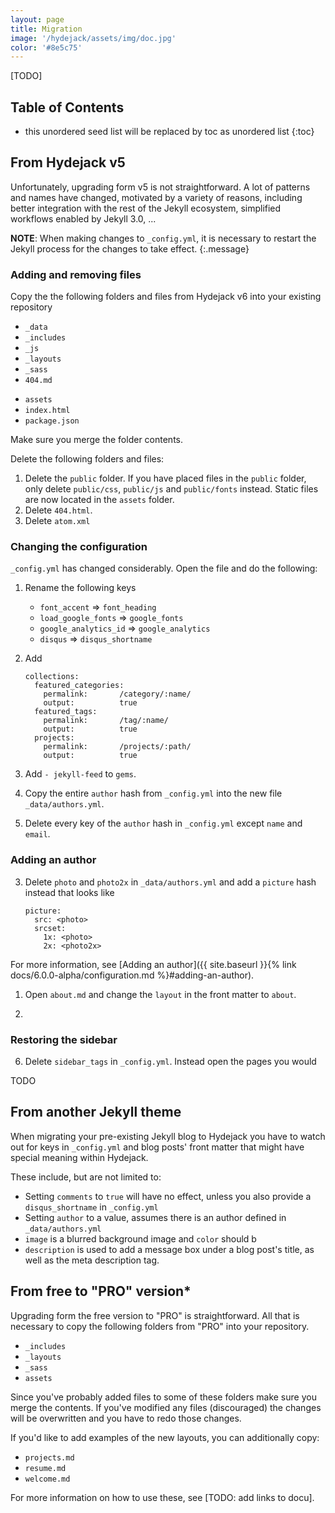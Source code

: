 ```yaml
---
layout: page
title: Migration
image: '/hydejack/assets/img/doc.jpg'
color: '#8e5c75'
---
```


[TODO]

## Table of Contents
* this unordered seed list will be replaced by toc as unordered list
{:toc}

## From Hydejack v5
Unfortunately, upgrading form v5 is not straightforward. A lot of patterns and names have changed, motivated by a variety of reasons, including better integration with the rest of the Jekyll ecosystem, simplified workflows enabled by Jekyll 3.0, ...

**NOTE**: When making changes to `_config.yml`, it is necessary to restart the Jekyll process for the changes to take effect.
{:.message}

### Adding and removing files
Copy the the following folders and files from Hydejack v6 into your existing repository

* `_data`
* `_includes`
* `_js`
* `_layouts`
* `_sass`
* `404.md`
<!-- * `about.md` -->
* `assets`
* `index.html`
* `package.json`

Make sure you merge the folder contents.

Delete the following folders and files:

1. Delete the `public` folder. If you have placed files in the `public` folder, only delete `public/css`, `public/js` and `public/fonts` instead. Static files are now located in the `assets` folder.
1. Delete `404.html`.
1. Delete `atom.xml`

### Changing the configuration
`_config.yml` has changed considerably. Open the file and do the following:

1. Rename the following keys

    * `font_accent` => `font_heading`
    * `load_google_fonts` => `google_fonts`
    * `google_analytics_id` => `google_analytics`
    * `disqus` => `disqus_shortname`

1. Add

    ~~~
    collections:
      featured_categories:
        permalink:       /category/:name/
        output:          true
      featured_tags:
        permalink:       /tag/:name/
        output:          true
      projects:
        permalink:       /projects/:path/
        output:          true
    ~~~

1. Add `- jekyll-feed` to `gems`.

1. Copy the entire `author` hash from `_config.yml` into the new file `_data/authors.yml`.

2. Delete every key of the `author` hash in `_config.yml` except `name` and `email`.

### Adding an author
3. Delete `photo` and `photo2x` in `_data/authors.yml` and add a `picture` hash instead that looks like

    ~~~
    picture:
      src: <photo>
      srcset:
        1x: <photo>
        2x: <photo2x>
    ~~~

For more information, see [Adding an author]({{ site.baseurl }}{% link docs/6.0.0-alpha/configuration.md %}#adding-an-author).


1. Open `about.md` and change the `layout` in the front matter to `about`.

1.

### Restoring the sidebar
6. Delete `sidebar_tags` in `_config.yml`. Instead open the pages you would

TODO

## From another Jekyll theme
When migrating your pre-existing Jekyll blog to Hydejack you have to watch out for keys in `_config.yml` and blog posts' front matter that might have special meaning within Hydejack.

These include, but are not limited to:

* Setting `comments` to `true` will have no effect, unless you also provide a `disqus_shortname` in `_config.yml`
* Setting `author` to a value, assumes there is an author defined in `_data/authors.yml`
* `image` is a blurred background image and `color` should b
* `description` is used to add a message box under a blog post's title, as well as the meta description tag.

## From free to "PRO" version*
Upgrading form the free version to "PRO" is straightforward. All that is necessary to copy the following folders from "PRO" into your repository.

* `_includes`
* `_layouts`
* `_sass`
* `assets`

Since you've probably added files to some of these folders make sure you merge the contents. If you've modified any files (discouraged) the changes will be overwritten and you have to redo those changes.

If you'd like to add examples of the new layouts, you can additionally copy:

* `projects.md`
* `resume.md`
* `welcome.md`

For more information on how to use these, see [TODO: add links to docu].
